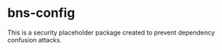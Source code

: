 # bns-config

This is a security placeholder package created to prevent dependency confusion attacks.